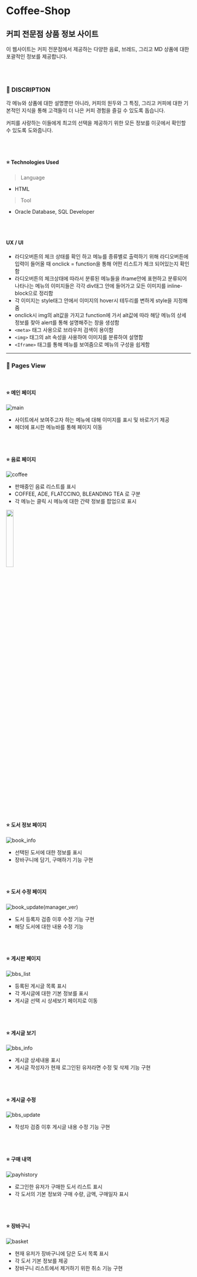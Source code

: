# Coffee-Shop


## 커피 전문점 상품 정보 사이트

이 웹사이트는 커피 전문점에서 제공하는 다양한 음료, 브레드, 그리고 MD 상품에 대한 포괄적인 정보를 제공합니다. 

<br><br>
### 📖 DISCRIPTION

각 메뉴와 상품에 대한 설명뿐만 아니라, 커피의 원두와 그 특징, 그리고 커피에 대한 기본적인 지식을 통해 고객들이 더 나은 커피 경험을 즐길 수 있도록 돕습니다. 

커피를 사랑하는 이들에게 최고의 선택을 제공하기 위한 모든 정보를 이곳에서 확인할 수 있도록 도와줍니다.


<br><br>

#### ⭐ Technologies Used
> Language
- HTML
> Tool
- Oracle Database, SQL Developer
  
<br><br>

#### UX / UI
-	라디오버튼의 체크 상태를 확인 하고 메뉴를 종류별로 출력하기 위해 라디오버튼에 입력이 들어올 때 onclick = function을 통해 어떤 리스트가 체크 되어있는지 확인함
-	라디오버튼의 체크상태에 따라서 분류된 메뉴들을 iframe안에 표현하고 분류되어 나타나는 메뉴의 이미지들은 각각 div태그 안에 들어가고 모든 이미지를 inline-block으로 정리함
- 각 이미지는 style태그 안에서 이미지의 hover시 테두리를 변하게 style을 지정해줌
-	onclick시 img의 alt값을 가지고 function에 가서 alt값에 따라 해당 메뉴의 상세정보를 찾아 alert를 통해 설명해주는 창을 생성함
-	`<meta>` 태그 사용으로 브라우저 검색이 용이함
-	`<img>` 태그의 alt 속성을 사용하여 이미지를 분류하여 설명함
-	`<Iframe>` 태그를 통해 메뉴를 보여줌으로 메뉴의 구성을 쉽게함



---
### 📖 Pages View

<br>

#### ⭐ 메인 페이지

![main](https://github.com/user-attachments/assets/a92023b8-0622-4206-bbaa-8f0fab5523f4)

- 사이트에서 보여주고자 하는 메뉴에 대해 이미지를 표시 및 바로가기 제공
- 헤더에 표시한 메뉴바를 통해 페이지 이동

<br><br>

#### ⭐ 음료 페이지

![coffee](https://github.com/user-attachments/assets/e92aabd4-f586-48a1-86ab-de7f48a91312)

- 판매중인 음료 리스트를 표시
- COFFEE, ADE, FLATCCINO, BLEANDING TEA 로 구분
- 각 메뉴는 클릭 시 메뉴에 대한 간략 정보를 팝업으로 표시
<img src ="https://github.com/user-attachments/assets/019f8b0d-dfc8-4c31-9cfb-539f4018bbe3" width=20%/>


<br><br>

#### ⭐ 도서 정보 페이지

![book_info](https://github.com/user-attachments/assets/f88f35bc-c4a6-469a-bca7-a14af1e0496f)

- 선택된 도서에 대한 정보를 표시
- 장바구니에 담기, 구매하기 기능 구현

<br><br>

#### ⭐ 도서 수정 페이지

![book_update(manager_ver)](https://github.com/user-attachments/assets/fda3ba8d-739b-470e-b982-bfb82e3a97dd)

- 도서 등록자 검증 이후 수정 기능 구현
- 해당 도서에 대한 내용 수정 기능

<br><br>

#### ⭐ 게시판 페이지

![bbs_list](https://github.com/user-attachments/assets/aecb8922-03d4-4a68-a813-d3d7522fea80)

- 등록된 게시글 목록 표시
- 각 게시글에 대한 기본 정보를 표시
- 게시글 선택 시 상세보기 페이지로 이동

<br><br>

#### ⭐ 게시글 보기

![bbs_info](https://github.com/user-attachments/assets/8ed805f3-7935-432a-8cbc-db1da90772e3)

- 게시글 상세내용 표시
- 게시글 작성자가 현재 로그인된 유저라면 수정 및 삭제 기능 구현

<br><br>

#### ⭐ 게시글 수정

![bbs_update](https://github.com/user-attachments/assets/46a2de64-bad8-4f09-b1d1-e92f174dce75)

- 작성자 검증 이후 게시글 내용 수정 기능 구현

<br><br>

#### ⭐ 구매 내역

![payhistory](https://github.com/user-attachments/assets/39356cc6-9136-4e63-bb6b-3be8ca6813fc)

- 로그인한 유저가 구매한 도서 리스트 표시
- 각 도서의 기본 정보와 구매 수량, 금액, 구매일자 표시

<br><br>

#### ⭐ 장바구니

![basket](https://github.com/user-attachments/assets/07e6133e-236e-47fa-bf19-27457761a687)

- 현재 유저가 장바구니에 담은 도서 목록 표시
- 각 도서 기본 정보를 제공
- 장바구니 리스트에서 제거하기 위한 취소 기능 구현

<br><br>


